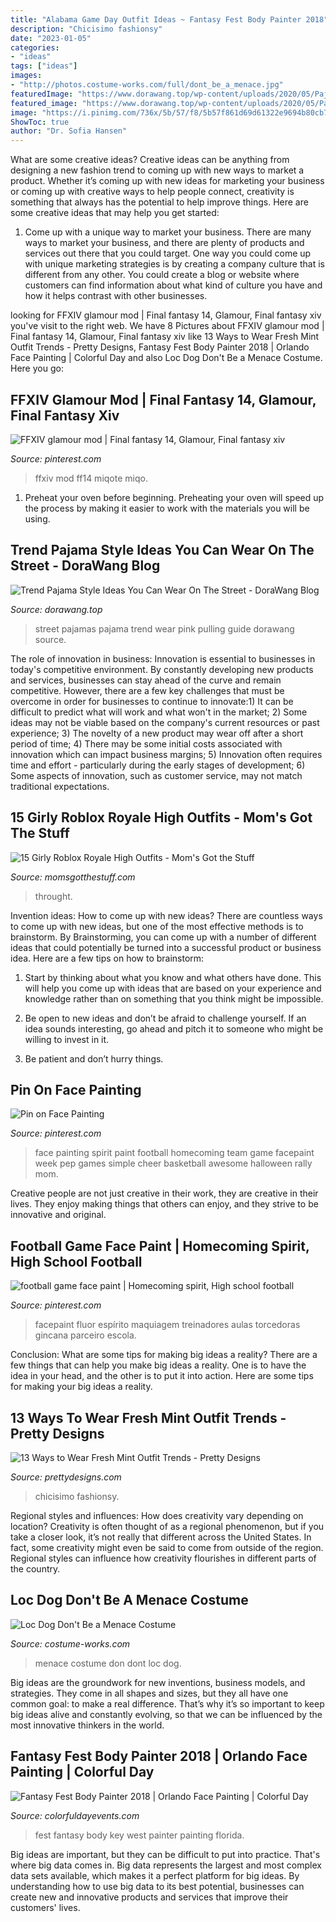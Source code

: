 ```yaml
---
title: "Alabama Game Day Outfit Ideas ~ Fantasy Fest Body Painter 2018"
description: "Chicisimo fashionsy"
date: "2023-01-05"
categories:
- "ideas"
tags: ["ideas"]
images:
- "http://photos.costume-works.com/full/dont_be_a_menace.jpg"
featuredImage: "https://www.dorawang.top/wp-content/uploads/2020/05/Pajamas-Outside-the-House-Fashions-Newest-Trend_03-665x1024.jpg"
featured_image: "https://www.dorawang.top/wp-content/uploads/2020/05/Pajamas-Outside-the-House-Fashions-Newest-Trend_03-665x1024.jpg"
image: "https://i.pinimg.com/736x/5b/57/f8/5b57f861d69d61322e9694b80cb744d3.jpg"
ShowToc: true
author: "Dr. Sofia Hansen"
---
```



What are some creative ideas?
Creative ideas can be anything from designing a new fashion trend to coming up with new ways to market a product. Whether it’s coming up with new ideas for marketing your business or coming up with creative ways to help people connect, creativity is something that always has the potential to help improve things. Here are some creative ideas that may help you get started: 
1. Come up with a unique way to market your business. There are many ways to market your business, and there are plenty of products and services out there that you could target. One way you could come up with unique marketing strategies is by creating a company culture that is different from any other. You could create a blog or website where customers can find information about what kind of culture you have and how it helps contrast with other businesses.

	

		
looking for FFXIV glamour mod | Final fantasy 14, Glamour, Final fantasy xiv you've visit to the right web. We have 8 Pictures about FFXIV glamour mod | Final fantasy 14, Glamour, Final fantasy xiv like 13 Ways to Wear Fresh Mint Outfit Trends - Pretty Designs, Fantasy Fest Body Painter 2018 | Orlando Face Painting | Colorful Day and also Loc Dog Don&#039;t Be a Menace Costume. Here you go:
		
    
## FFXIV Glamour Mod | Final Fantasy 14, Glamour, Final Fantasy Xiv

<img loading=lazy src="https://i.pinimg.com/736x/5b/57/f8/5b57f861d69d61322e9694b80cb744d3.jpg" onerror="this.onerror=null;this.src='https://tse2.mm.bing.net/th?id=OIP.Qylrgja8QdUKOTPcusVruAHaNK&amp;pid=15.1';" alt="FFXIV glamour mod | Final fantasy 14, Glamour, Final fantasy xiv">

_Source: pinterest.com_

>ffxiv mod ff14 miqote miqo. 

	

1. Preheat your oven before beginning. Preheating your oven will speed up the process by making it easier to work with the materials you will be using.

    
## Trend Pajama Style Ideas You Can Wear On The Street - DoraWang Blog

<img loading=lazy src="https://www.dorawang.top/wp-content/uploads/2020/05/Pajamas-Outside-the-House-Fashions-Newest-Trend_03-665x1024.jpg" onerror="this.onerror=null;this.src='https://tse2.mm.bing.net/th?id=OIP.-FWOoCwLMh2qAMDlqMpx_gHaLZ&amp;pid=15.1';" alt="Trend Pajama Style Ideas You Can Wear On The Street - DoraWang Blog">

_Source: dorawang.top_

>street pajamas pajama trend wear pink pulling guide dorawang source. 

	

The role of innovation in business:
Innovation is essential to businesses in today's competitive environment. By constantly developing new products and services, businesses can stay ahead of the curve and remain competitive. However, there are a few key challenges that must be overcome in order for businesses to continue to innovate:1) It can be difficult to predict what will work and what won't in the market; 2) Some ideas may not be viable based on the company's current resources or past experience; 3) The novelty of a new product may wear off after a short period of time; 4) There may be some initial costs associated with innovation which can impact business margins; 5) Innovation often requires time and effort - particularly during the early stages of development; 6) Some aspects of innovation, such as customer service, may not match traditional expectations.

    
## 15 Girly Roblox Royale High Outfits - Mom&#039;s Got The Stuff

<img loading=lazy src="https://momsgotthestuff.com/wp-content/uploads/2021/07/roblox-royale-high14.jpg" onerror="this.onerror=null;this.src='https://tse2.mm.bing.net/th?id=OIP.vywhqYHcn8NqkdyBDnJagwHaGY&amp;pid=15.1';" alt="15 Girly Roblox Royale High Outfits - Mom&#039;s Got the Stuff">

_Source: momsgotthestuff.com_

>throught. 

	

Invention ideas: How to come up with new ideas?
There are countless ways to come up with new ideas, but one of the most effective methods is to brainstorm. By Brainstorming, you can come up with a number of different ideas that could potentially be turned into a successful product or business idea. Here are a few tips on how to brainstorm:
1. Start by thinking about what you know and what others have done. This will help you come up with ideas that are based on your experience and knowledge rather than on something that you think might be impossible.

2. Be open to new ideas and don’t be afraid to challenge yourself. If an idea sounds interesting, go ahead and pitch it to someone who might be willing to invest in it.

3. Be patient and don’t hurry things.

    
## Pin On Face Painting

<img loading=lazy src="https://i.pinimg.com/736x/78/74/f3/7874f3cb83f277443cb5706c62ebcc1f--facepaint-ideas-homecoming-ideas.jpg" onerror="this.onerror=null;this.src='https://tse2.mm.bing.net/th?id=OIP.27L0FaTtygeRZrrLsHspvQHaKj&amp;pid=15.1';" alt="Pin on Face Painting">

_Source: pinterest.com_

>face painting spirit paint football homecoming team game facepaint week pep games simple cheer basketball awesome halloween rally mom. 

	

Creative people are not just creative in their work, they are creative in their lives. They enjoy making things that others can enjoy, and they strive to be innovative and original.

    
## Football Game Face Paint | Homecoming Spirit, High School Football

<img loading=lazy src="https://i.pinimg.com/736x/79/0c/19/790c19a962d06f2bd0bcb30d32f86ebf.jpg" onerror="this.onerror=null;this.src='https://tse1.mm.bing.net/th?id=OIP.o4G7oFYSaX41CuKUdrCVWwHaNK&amp;pid=15.1';" alt="football game face paint | Homecoming spirit, High school football">

_Source: pinterest.com_

>facepaint fluor espírito maquiagem treinadores aulas torcedoras gincana parceiro escola. 

	

Conclusion: What are some tips for making big ideas a reality?
There are a few things that can help you make big ideas a reality. One is to have the idea in your head, and the other is to put it into action. Here are some tips for making your big ideas a reality.

    
## 13 Ways To Wear Fresh Mint Outfit Trends - Pretty Designs

<img loading=lazy src="https://www.prettydesigns.com/wp-content/uploads/2014/05/Mint-Outfit-Ideas-Mint-Skirt.jpg" onerror="this.onerror=null;this.src='https://tse2.mm.bing.net/th?id=OIP.CKgUcthfXnn7qjWNwTSBNwHaK3&amp;pid=15.1';" alt="13 Ways to Wear Fresh Mint Outfit Trends - Pretty Designs">

_Source: prettydesigns.com_

>chicisimo fashionsy. 

	

Regional styles and influences: How does creativity vary depending on location?
Creativity is often thought of as a regional phenomenon, but if you take a closer look, it’s not really that different across the United States. In fact, some creativity might even be said to come from outside of the region. Regional styles can influence how creativity flourishes in different parts of the country.

    
## Loc Dog Don&#039;t Be A Menace Costume

<img loading=lazy src="http://photos.costume-works.com/full/dont_be_a_menace.jpg" onerror="this.onerror=null;this.src='https://tse3.mm.bing.net/th?id=OIP.k793vILTT45mv8lcYhUjTAHaJ_&amp;pid=15.1';" alt="Loc Dog Don&#039;t Be a Menace Costume">

_Source: costume-works.com_

>menace costume don dont loc dog. 

	

Big ideas are the groundwork for new inventions, business models, and strategies. They come in all shapes and sizes, but they all have one common goal: to make a real difference. That’s why it’s so important to keep big ideas alive and constantly evolving, so that we can be influenced by the most innovative thinkers in the world.

    
## Fantasy Fest Body Painter 2018 | Orlando Face Painting | Colorful Day

<img loading=lazy src="https://colorfuldayevents.com/wp-content/florida-face-painter/fantasy-fest/IMG_2639.jpg" onerror="this.onerror=null;this.src='https://tse1.mm.bing.net/th?id=OIP.0gphE3BumTKTgN3eZt2angAAAA&amp;pid=15.1';" alt="Fantasy Fest Body Painter 2018 | Orlando Face Painting | Colorful Day">

_Source: colorfuldayevents.com_

>fest fantasy body key west painter painting florida. 

	

Big ideas are important, but they can be difficult to put into practice. That's where big data comes in. Big data represents the largest and most complex data sets available, which makes it a perfect platform for big ideas. By understanding how to use big data to its best potential, businesses can create new and innovative products and services that improve their customers' lives.

